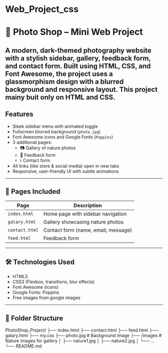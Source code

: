# Web_Project_css
# 📸 Photo Shop – Mini Web Project

A modern, dark-themed photography website with a stylish sidebar, gallery, feedback form, and contact form.
Built using HTML, CSS, and Font Awesome, the project uses a **glassmorphism design** with a **blurred background** and responsive layout.
This project mainy buit only on HTML and CSS.
---

## Features

- Sleek sidebar menu with animated toggle
- Fullscreen blurred background (`photo.jpg`)
- Font Awesome icons and Google Fonts (`Poppins`)
- 3 additional pages:
  - 📷 Gallery of nature photos
  - 📝 Feedback form
  - 📞 Contact form
- All links (like store & social media) open in new tabs
- Responsive, user-friendly UI with subtle animations

---

## 📄 Pages Included

| Page            | Description                        |
|-----------------|------------------------------------|
| `index.html`    | Home page with sidebar navigation  |
| `galary.html`   | Gallery showcasing nature photos   |
| `contact.html`  | Contact form (name, email, message)|
| `feed.html`     | Feedback form                      |

---

## 🛠️ Technologies Used

- HTML5
- CSS3 (Flexbox, transitions, blur effects)
- Font Awesome (icons)
- Google Fonts: Poppins
- Free images from google images

---

## 📂 Folder Structure

PhotoShop_Project/
├── index.html
├── contact.html
├── feed.html
├── galary.html
├── my.css
├── photo.jpg # Background image
├── /images # Nature images for gallery
│ ├── nature1.jpg
│ ├── nature2.jpg
│ └── ...
└── README.md
